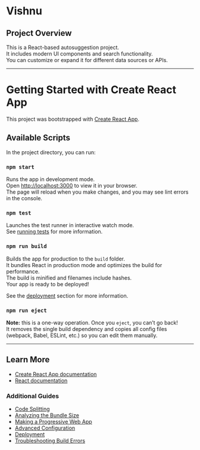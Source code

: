 # Vishnu

## Project Overview
This is a React-based autosuggestion project.  
It includes modern UI components and search functionality.  
You can customize or expand it for different data sources or APIs.

---

# Getting Started with Create React App

This project was bootstrapped with [Create React App](https://github.com/facebook/create-react-app).

## Available Scripts

In the project directory, you can run:

### `npm start`
Runs the app in development mode.  
Open [http://localhost:3000](http://localhost:3000) to view it in your browser.  
The page will reload when you make changes, and you may see lint errors in the console.

### `npm test`
Launches the test runner in interactive watch mode.  
See [running tests](https://facebook.github.io/create-react-app/docs/running-tests) for more information.

### `npm run build`
Builds the app for production to the `build` folder.  
It bundles React in production mode and optimizes the build for performance.  
The build is minified and filenames include hashes.  
Your app is ready to be deployed!

See the [deployment](https://facebook.github.io/create-react-app/docs/deployment) section for more information.

### `npm run eject`
**Note:** this is a one-way operation. Once you `eject`, you can’t go back!  
It removes the single build dependency and copies all config files (webpack, Babel, ESLint, etc.) so you can edit them manually.

---

## Learn More

- [Create React App documentation](https://facebook.github.io/create-react-app/docs/getting-started)  
- [React documentation](https://reactjs.org/)  

### Additional Guides
- [Code Splitting](https://facebook.github.io/create-react-app/docs/code-splitting)
- [Analyzing the Bundle Size](https://facebook.github.io/create-react-app/docs/analyzing-the-bundle-size)
- [Making a Progressive Web App](https://facebook.github.io/create-react-app/docs/making-a-progressive-web-app)
- [Advanced Configuration](https://facebook.github.io/create-react-app/docs/advanced-configuration)
- [Deployment](https://facebook.github.io/create-react-app/docs/deployment)
- [Troubleshooting Build Errors](https://facebook.github.io/create-react-app/docs/troubleshooting#npm-run-build-fails-to-minify)
